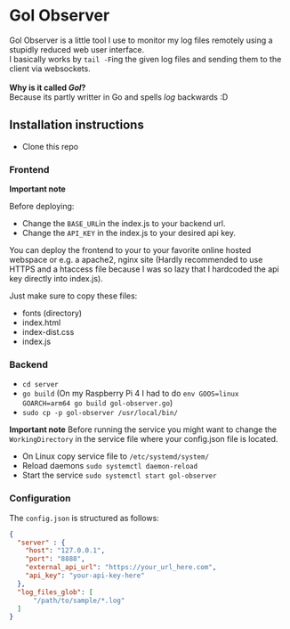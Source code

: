 # Gol Observer

Gol Observer is a little tool I use to monitor my log files remotely using a stupidly reduced web user interface.<br>
I basically works by `tail -F`ing the given log files and sending them to the client via websockets.
<br><br>**Why is it called *Gol*?**<br>
Because its partly writter in Go and spells *log* backwards :D
## Installation instructions

- Clone this repo

### Frontend

**Important note**

Before deploying:
- Change the `BASE_URL`in the index.js to your backend url.
- Change the `API_KEY` in the index.js to your desired api key.

You can deploy the frontend to your to your favorite online hosted webspace or e.g. a apache2, nginx site (Hardly recommended to use HTTPS and a htaccess file because I was so lazy that I hardcoded the api key directly into index.js). 

Just make sure to copy these files:

- fonts (directory)
- index.html
- index-dist.css
- index.js

### Backend

- `cd server`
- `go build` 
(On my Raspberry Pi 4 I had to do `env GOOS=linux GOARCH=arm64 go build gol-observer.go`)
- `sudo cp -p gol-observer /usr/local/bin/`

**Important note**
Before running the service you might want to change the `WorkingDirectory` in the service file where your config.json file is located.

- On Linux copy service file to `/etc/systemd/system/`
- Reload daemons `sudo systemctl daemon-reload`
- Start the service `sudo systemctl start gol-observer`

### Configuration
The `config.json` is structured as follows:
```json
{
  "server" : {
    "host": "127.0.0.1",
    "port": "8888",
    "external_api_url": "https://your_url_here.com",
    "api_key": "your-api-key-here"
  },
  "log_files_glob": [
      "/path/to/sample/*.log"
  ]
}
```
